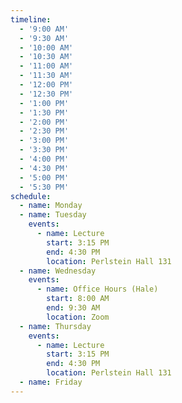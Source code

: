 ```yaml
---
timeline:
  - '9:00 AM'
  - '9:30 AM'
  - '10:00 AM'
  - '10:30 AM'
  - '11:00 AM'
  - '11:30 AM'
  - '12:00 PM'
  - '12:30 PM'
  - '1:00 PM'
  - '1:30 PM'
  - '2:00 PM'
  - '2:30 PM'
  - '3:00 PM'
  - '3:30 PM'
  - '4:00 PM'
  - '4:30 PM'
  - '5:00 PM'
  - '5:30 PM'
schedule:
  - name: Monday
  - name: Tuesday
    events:
      - name: Lecture
        start: 3:15 PM
        end: 4:30 PM
        location: Perlstein Hall 131
  - name: Wednesday
    events:
      - name: Office Hours (Hale)
        start: 8:00 AM
        end: 9:30 AM
        location: Zoom
  - name: Thursday
    events:
      - name: Lecture
        start: 3:15 PM
        end: 4:30 PM
        location: Perlstein Hall 131
  - name: Friday
---
```

